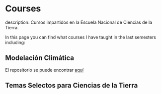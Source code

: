 

# Courses

description: Cursos impartidos en la Escuela Nacional de Ciencias de la Tierra.

In this page you can find what courses I have taught in the last semesters including: 

## Modelación Climática

El repositorio se puede encontrar [aquí](https://github.com/JLGarciaFranco/Modelacion_Climatica/tree/main)

## Temas Selectos para Ciencias de la Tierra

